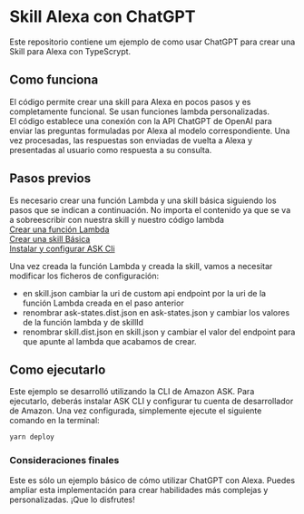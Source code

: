 # Skill Alexa con ChatGPT

Este repositorio contiene um ejemplo de como usar ChatGPT para crear una Skill para Alexa con TypeScrypt.

## Como funciona

El código permite crear una skill para Alexa en pocos pasos y es completamente funcional. Se usan funciones lambda personalizadas.  
El código establece una conexión con la API ChatGPT de OpenAI para enviar las preguntas formuladas por Alexa al modelo correspondiente. Una vez procesadas, las respuestas son enviadas de vuelta a Alexa y presentadas al usuario como respuesta a su consulta.

## Pasos previos
Es necesario crear una función Lambda y una skill básica siguiendo los pasos que se indican a continuación. No importa el contenido ya que se va a sobreescribir con nuestra skill y nuestro código lambda <br> 
[Crear una función Lambda](https://docs.aws.amazon.com/lambda/latest/dg/getting-started.html)<br>
[Crear una skill Básica](https://developer.amazon.com/en-US/docs/alexa/devconsole/create-a-skill-and-choose-the-interaction-model.html)<br>
[Instalar y configurar ASK Cli](https://developer.amazon.com/en-US/docs/alexa/smapi/quick-start-alexa-skills-kit-command-line-interface.html)<br>

Una vez creada la función Lambda y creada la skill, vamos a necesitar modificar los ficheros de configuración:
 - en skill.json cambiar la uri de custom api endpoint por la uri de la función Lambda creada en el paso anterior
 - renombrar ask-states.dist.json en ask-states.json y cambiar los valores de la función lambda y de skillId
 - renombrar skill.dist.json en skill.json y cambiar el valor del endpoint para que apunte al lambda que acabamos de crear. 
## Como ejecutarlo
Este ejemplo se desarrolló utilizando la CLI de Amazon ASK. Para ejecutarlo, deberás instalar ASK CLI y configurar tu cuenta de desarrollador de Amazon.
Una vez configurada, simplemente ejecute el siguiente comando en la terminal:

```bash
yarn deploy 
```


### Consideraciones finales

Este es sólo un ejemplo básico de cómo utilizar ChatGPT con Alexa. Puedes ampliar esta implementación para crear habilidades más complejas y personalizadas. ¡Que lo disfrutes!
